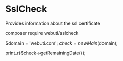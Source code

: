 # SslCheck
Provides information about the ssl certificate


composer require webuti/sslcheck


$domain = 'webuti.com';
$check = new Main($domain);

print_r($check->getRemainingDate());

